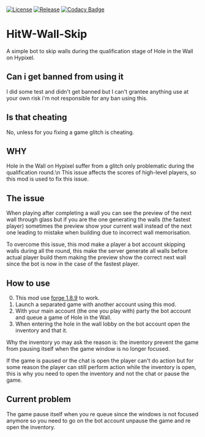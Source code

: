 [![License](https://img.shields.io/github/license/Blackoutburst/HitW-Wall-Skip.svg)](LICENSE)
[![Release](https://img.shields.io/github/release/Blackoutburst/HitW-Wall-Skip.svg)](https://github.com/Blackoutburst/HitW-Wall-Skip/releases)
[![Codacy Badge](https://app.codacy.com/project/badge/Grade/afe6e173a8cd4c35b2f8aa50a8e98abc)](https://www.codacy.com/gh/Blackoutburst/HitW-Wall-Skip/dashboard?utm_source=github.com&amp;utm_medium=referral&amp;utm_content=Blackoutburst/HitW-Wall-Skip&amp;utm_campaign=Badge_Grade)

# HitW-Wall-Skip
A simple bot to skip walls during the qualification stage of Hole in the Wall on Hypixel.

## Can i get banned from using it
I did some test and didn't get banned but I can't grantee anything use at your own risk i'm not responsible for any ban using this.

## Is that cheating
No, unless for you fixing a game glitch is cheating.

## WHY
Hole in the Wall on Hypixel suffer from a glitch only problematic during the qualification round.\n
This issue affects the scores of high-level players, so this mod is used to fix this issue.

## The issue
When playing after completing a wall you can see the preview of the next wall through glass but if you are the one generating the walls (the fastest player) sometimes the preview show your current wall instead of the next one leading to mistake when building due to incorrect wall memorisation.

To overcome this issue, this mod make a player a bot account skipping walls during all the round, this make the server generate all walls before actual player build them making the preview show the correct next wall since the bot is now in the case of the fastest player.

## How to use
0) This mod use [forge 1.8.9](https://files.minecraftforge.net/net/minecraftforge/forge/index_1.8.9.html) to work.
1) Launch a separated game with another account using this mod.
2) With your main account (the one you play with) party the bot account and queue a game of Hole in the Wall.
3) When entering the hole in the wall lobby on the bot account open the inventory and that it.

Why the inventory yo may ask the reason is: the inventory prevent the game from pausing itself when the game window is no longer focused.

If the game is paused or the chat is open the player can't do action but for some reason the player can still perform action while the inventory is open, this is why you need to open the inventory and not the chat or pause the game.

## Current problem
The game pause itself when you re queue since the windows is not focused anymore so you need to go on the bot account unpause the game and re open the inventory.
